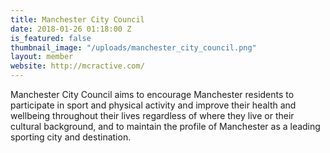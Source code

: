 ```yaml
---
title: Manchester City Council
date: 2018-01-26 01:18:00 Z
is_featured: false
thumbnail_image: "/uploads/manchester_city_council.png"
layout: member
website: http://mcractive.com/
---
```


Manchester City Council aims to encourage Manchester residents to participate in sport and physical activity and improve their health and wellbeing throughout their lives regardless of where they live or their cultural background, and to maintain the profile of Manchester as a leading sporting city and destination.